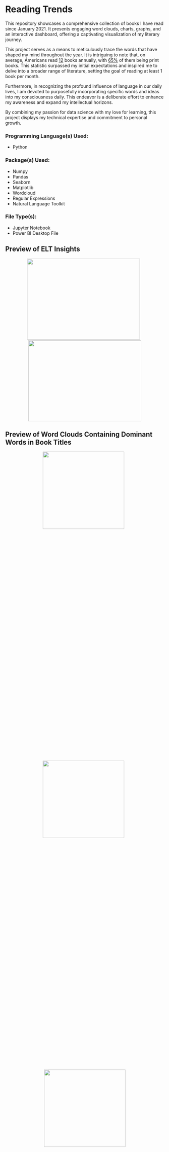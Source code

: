# Reading Trends

This repository showcases a comprehensive collection of books I have read since January 2021. It presents engaging word clouds, charts, graphs, and an interactive dashboard, offering a captivating visualization of my literary journey.

This project serves as a means to meticulously trace the words that have shaped my mind throughout the year. It is intriguing to note that, on average, Americans read [12](https://bookriot.com/how-many-books-does-the-average-person-read/) books annually, with [65%](https://www.statista.com/statistics/222754/book-format-used-by-readers-in-the-us/) of them being print books. This statistic surpassed my initial expectations and inspired me to delve into a broader range of literature, setting the goal of reading at least 1 book per month.

Furthermore, in recognizing the profound influence of language in our daily lives, I am devoted to purposefully incorporating specific words and ideas into my consciousness daily. This endeavor is a deliberate effort to enhance my awareness and expand my intellectual horizons.

By combining my passion for data science with my love for learning, this project displays my technical expertise and commitment to personal growth.

### Programming Language(s) Used:
- Python
 
### Package(s) Used:
- Numpy
- Pandas
- Seaborn
- Matplotlib
- Wordcloud
- Regular Expressions
- Natural Language Toolkit

### File Type(s):
- Jupyter Notebook
- Power BI Desktop File

## Preview of ELT Insights
<p  align="center">
   <img  src="https://github.com/user-attachments/assets/daedca24-992b-4439-be21-a779e2e7e51e" width="358" height="255"/>
  &nbsp;
  <img  src="https://github.com/user-attachments/assets/cb82865b-8184-4d86-9162-799aea122456" width="358" height="255"/>

## Preview of Word Clouds Containing Dominant Words in Book Titles
<p  align="center"> 
 <img  src="https://github.com/user-attachments/assets/2cc2af8c-bf8a-4873-96e7-ca9d56efe4eb" width="258" height="25%"/>
  &nbsp;
  <img  src="https://github.com/user-attachments/assets/eeef7df2-0902-4ab7-8c01-38fd1892c32c" width="258" height=25%/>
  &nbsp;
  <img  src="https://github.com/user-attachments/assets/5d71f38c-384d-465d-bc15-df870bbd7bf7" width="258" height=25%/>

## Preview of Dashboard Insights on Reading Patterns
<p  align="center">
  <img  src="https://github.com/Sonya-7/Reading_List/assets/92489108/ea74cd45-7fa1-4bdf-b02a-a088532a2e79" width="353" height=50%/>
  &nbsp;
  <img  src="https://github.com/Sonya-7/Reading_List/assets/92489108/c8a4099b-9da5-456c-9c36-37284ce17c39" width="353" height=50%/>
  

  <!--- I'm not sure if I want to have 1 branch per year or leave it all here... 
 </P>  
  <p  align="center">
   <img  src="https://github.com/Sonya-7/Reading_List/assets/92489108/e0f20fa1-a1f6-4206-80de-01f4a3615bfd" />
  
  <img  src="https://github.com/Sonya-7/Reading_List/assets/92489108/e4840f74-c018-4b79-b6de-48fd2d4dc73f" width=75% height=75%/>

   <img  src="https://github.com/Sonya-7/Reading_List/assets/92489108/030ead32-bd12-4fe4-b122-84ec540392ec" width=75% height=75%/>
 
</P> --->



